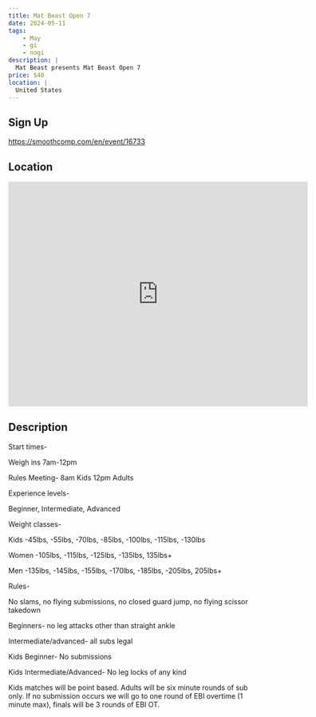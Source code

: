 ```yaml
---
title: Mat Beast Open 7
date: 2024-05-11
tags:
    - May
    - gi 
    - nogi 
description: |
  Mat Beast presents Mat Beast Open 7
price: $40
location: |
  United States
---
```

## Sign Up
https://smoothcomp.com/en/event/16733

## Location
<iframe src="https://www.google.com/maps/embed?pb=!1m18!1m12!1m3!1d12345.6789!2d-118.3339307!3d33.9201130!2m3!1f0!2f0!3f0!3m2!1i1024!2i768!4f13.1!3m3!1m2!1s0x0%3A0x0!2z33.9201130!5e0!3m2!1sen!2sus!4v1234567890" width="600" height="450" style="border:0;" allowfullscreen="" loading="lazy"></iframe>

## Description
Start times-


Weigh ins 7am-12pm


Rules Meeting- 8am Kids 12pm Adults


Experience levels-


Beginner, Intermediate, Advanced 


Weight classes-


Kids -45lbs, -55lbs, -70lbs, -85lbs, -100lbs, -115lbs, -130lbs


Women -105lbs, -115lbs, -125lbs, -135lbs, 135lbs+


Men -135lbs, -145lbs, -155lbs, -170lbs, -185lbs, -205lbs, 205lbs+


Rules-


No slams, no flying submissions, no closed guard jump, no flying scissor takedown


Beginners- no leg attacks other than straight ankle


Intermediate/advanced- all subs legal


Kids Beginner- No submissions


Kids Intermediate/Advanced- No leg locks of any kind 


Kids matches will be point based. Adults will be six minute rounds of sub only. If no submission occurs we will go to one round of EBI overtime (1 minute max), finals will be 3 rounds of EBI OT.